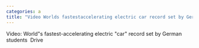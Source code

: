 ```yaml
---
categories: a
title: "Video Worlds fastestaccelerating electric car record set by German students  Drive"
---
```

Video: World"s fastest-accelerating electric "car" record set by German students&nbsp;&nbsp;Drive
